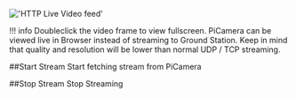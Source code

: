!['HTTP Live Video feed'](/images/pages/Camera/videostream.jpg)

!!! info
    Doubleclick the video frame to view fullscreen.
PiCamera can be viewed live in Browser instead of streaming to Ground Station.
Keep in mind that quality and resolution will be lower than normal UDP / TCP streaming.

##Start Stream
Start fetching stream from PiCamera

##Stop Stream
Stop Streaming